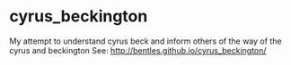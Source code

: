 # cyrus_beckington
My attempt to understand cyrus beck and inform others of the way of the cyrus and beckington
See: http://bentles.github.io/cyrus_beckington/

